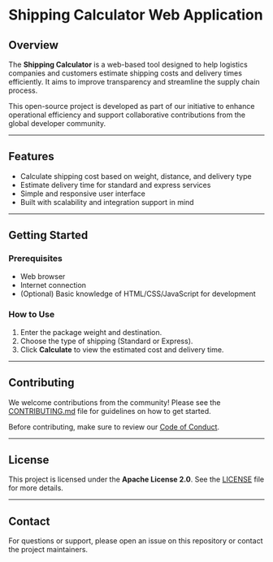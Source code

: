 # Shipping Calculator Web Application

## Overview

The **Shipping Calculator** is a web-based tool designed to help logistics companies and customers estimate shipping costs and delivery times efficiently. It aims to improve transparency and streamline the supply chain process.

This open-source project is developed as part of our initiative to enhance operational efficiency and support collaborative contributions from the global developer community.

---

## Features

- Calculate shipping cost based on weight, distance, and delivery type
- Estimate delivery time for standard and express services
- Simple and responsive user interface
- Built with scalability and integration support in mind

---

## Getting Started

### Prerequisites

- Web browser
- Internet connection
- (Optional) Basic knowledge of HTML/CSS/JavaScript for development

### How to Use

1. Enter the package weight and destination.
2. Choose the type of shipping (Standard or Express).
3. Click **Calculate** to view the estimated cost and delivery time.

---

## Contributing

We welcome contributions from the community! Please see the [CONTRIBUTING.md](CONTRIBUTING.md) file for guidelines on how to get started.

Before contributing, make sure to review our [Code of Conduct](CODE_OF_CONDUCT.md).

---

## License

This project is licensed under the **Apache License 2.0**. See the [LICENSE](LICENSE) file for more details.

---

## Contact

For questions or support, please open an issue on this repository or contact the project maintainers.

